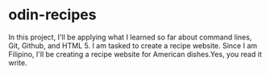 # odin-recipes
In this project, I'll be applying what I learned so far about command lines, Git, Github, and HTML 5. I am tasked to create a recipe website. Since I am Filipino, I'll be creating a recipe website for American dishes.Yes, you read it write. 